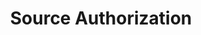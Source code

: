 ---
content-type: "stitch-js-function"
key: "source-authorization-function"
order: 2


title: "Source Authorization"
definition: "authorizeSource(options)"
description: "Sends the user to Stitch, which will redirect to the third-party to complete an OAuth handshake."


options:
  - name: "id"
    required: true
    description: "The unique identifier for the source."

  - name: "ephemeral_token"
    required: false
    description: "The token used to automatically log the user into the Stitch client account. Retrieved by creating a session using the [Create Session endpoint](#create-a-session)."

  - name: "default_streams"
    required: false
    description: |
      Sets the default selections for the data structures (tables) to be replicated during the source integration setup. Should be an object of the form `{"table_name": true}`.

      Only top-level tables can be provided - nesting is not currently supported.

      **Note**: If a table name is provided that isn't provided by the source integration, it is ignored. Values other than `true` are also ignored.


examples:
  - title: ""
    description: "Selecting the `campaigns` and `companies` streams for a HubSpot source."
    code: |
      Stitch.authorizeSource({
        id: 123
      }).then((result) => {
        console.log(`Integration created, type=${result.type}, id=${result.id}`);
      }).catch((error) => {
        console.log("Integration not created.", error);
      });
---